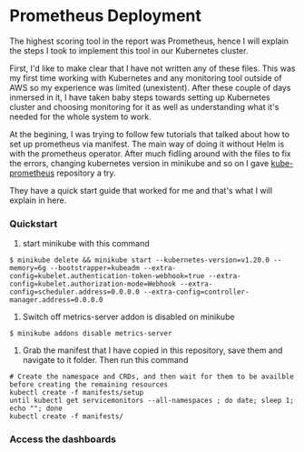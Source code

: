 # Prometheus Deployment

The highest scoring tool in the report was Prometheus, hence I will explain the steps I took to implement this tool in our Kubernetes cluster.

First, I'd like to make clear that I have not written any of these files. This was my first time working with Kubernetes and any monitoring tool outside of AWS so my experience was limited (unexistent). After these couple of days inmersed in it, I have taken baby steps towards setting up Kubernetes cluster and choosing monitoring for it as well as understanding what it's needed for the whole system to work.

At the begining, I was trying to follow few tutorials that talked about how to set up prometheus via manifest. The main way of doing it without Helm is with the prometheus operator. After much fidling around with the files to fix the errors, changing kubernetes version in minikube and so on I gave [kube-prometheus](https://github.com/prometheus-operator/kube-prometheus) repository a try.

They have a quick start guide that worked for me and that's what I will explain in here.

### Quickstart

1. start minikube with this command
```
$ minikube delete && minikube start --kubernetes-version=v1.20.0 --memory=6g --bootstrapper=kubeadm --extra-config=kubelet.authentication-token-webhook=true --extra-config=kubelet.authorization-mode=Webhook --extra-config=scheduler.address=0.0.0.0 --extra-config=controller-manager.address=0.0.0.0
```
1. Switch off metrics-server addon is disabled on minikube

```
$ minikube addons disable metrics-server
```

1. Grab the manifest that I have copied in this repository, save them and navigate to it folder. Then run this command
```
# Create the namespace and CRDs, and then wait for them to be availble before creating the remaining resources
kubectl create -f manifests/setup
until kubectl get servicemonitors --all-namespaces ; do date; sleep 1; echo ""; done
kubectl create -f manifests/
```

### Access the dashboards



